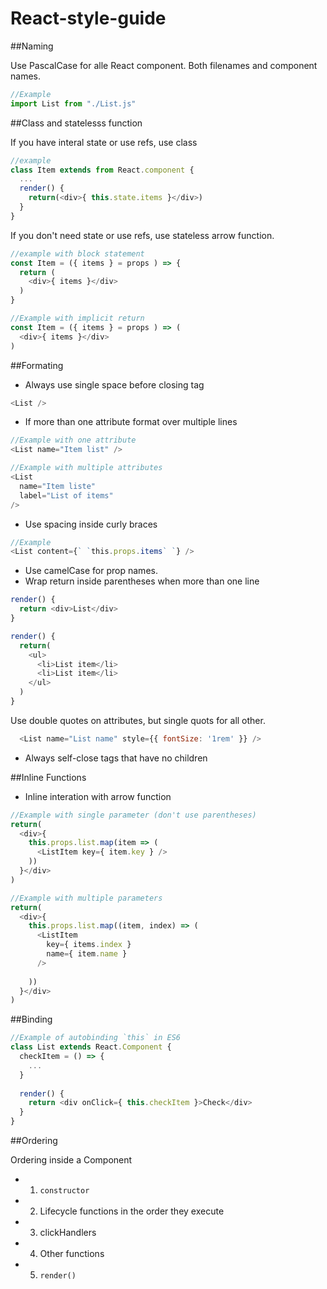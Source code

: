 # React-style-guide

##Naming

Use PascalCase for alle React component. Both filenames and component names.
```javascript
//Example
import List from "./List.js"
```
##Class and statelesss function

If you have interal state or use refs, use class

```javascript
//example
class Item extends from React.component {
  ...
  render() {
    return(<div>{ this.state.items }</div>)
  }
}
```

If you don't need state or use refs, use stateless arrow function.

```javascript
//example with block statement
const Item = ({ items } = props ) => {
  return (
    <div>{ items }</div>
  )
}

//Example with implicit return
const Item = ({ items } = props ) => (
  <div>{ items }</div>
)
```

##Formating

- Always use single space before closing tag
```javascript
<List />
```

- If more than one attribute format over multiple lines
```javascript
//Example with one attribute
<List name="Item list" />

//Example with multiple attributes
<List 
  name="Item liste"
  label="List of items"
/>
```

- Use spacing inside curly braces
```javascript
//Example
<List content={` `this.props.items` `} />
```
- Use camelCase for prop names.
- Wrap return inside parentheses when more than one line
```javascript
render() {
  return <div>List</div>
}

render() {
  return(
    <ul>
      <li>List item</li>
      <li>List item</li>
    </ul>
  )
}
```

Use double quotes on attributes, but single quots for all other.
```javascript
  <List name="List name" style={{ fontSize: '1rem' }} />
```

- Always self-close tags that have no children

##Inline Functions
- Inline interation with arrow function

```javascript
//Example with single parameter (don't use parentheses)
return(
  <div>{ 
    this.props.list.map(item => (
      <ListItem key={ item.key } />
    ))
  }</div>
)

//Example with multiple parameters
return(
  <div>{ 
    this.props.list.map((item, index) => (
      <ListItem 
        key={ items.index }
        name={ item.name }
      />
        
    ))
  }</div>
)
```
##Binding

```javascript
//Example of autobinding `this` in ES6
class List extends React.Component {
  checkItem = () => {
    ...
  }
  
  render() {
    return <div onClick={ this.checkItem }>Check</div>
  }
}
````
##Ordering

Ordering inside a Component
- 1. `constructor`
- 2. Lifecycle functions in the order they execute
- 3. clickHandlers
- 4. Other functions
- 5. `render()`
